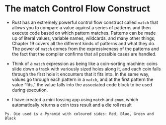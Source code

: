 # The match Control Flow Construct

* Rust has an extremely powerful control flow construct called `match` that allows you to compare a value against a series of patterns and then execute code based on which pattern matches. Patterns can be made up of literal values, variable names, wildcards, and many other things; Chapter 19 covers all the different kinds of patterns and what they do. The power of `match` comes from the expressiveness of the patterns and the fact that the compiler confirms that all possible cases are handled.

* Think of a `match` expression as being like a coin-sorting machine: coins slide down a track with variously sized holes along it, and each coin falls through the first hole it encounters that it fits into. In the same way, values go through each pattern in a `match`, and at the first pattern the value “fits,” the value falls into the associated code block to be used during execution.

* I have created a mini tossing app using `match` and `enum`, which automatically returns a coin toss result and a die roll result

```
Ps. Die used is a Pyramid with coloured sides: Red, Blue, Green and Black
```